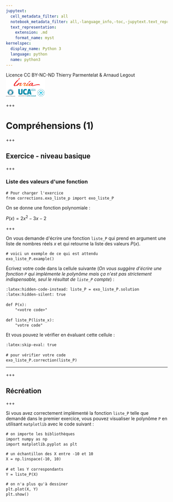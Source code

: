 ```yaml
---
jupytext:
  cell_metadata_filter: all
  notebook_metadata_filter: all,-language_info,-toc,-jupytext.text_representation.jupytext_version,-jupytext.text_representation.format_version
  text_representation:
    extension: .md
    format_name: myst
kernelspec:
  display_name: Python 3
  language: python
  name: python3
---
```


<div class="licence">
<span>Licence CC BY-NC-ND</span>
<span>Thierry Parmentelat &amp; Arnaud Legout</span>
<span><img src="media/both-logos-small-alpha.png" /></span>
</div>

+++

# Compréhensions (1)

+++

## Exercice - niveau basique

+++

### Liste des valeurs d'une fonction

```{code-cell}
# Pour charger l'exercice
from corrections.exo_liste_p import exo_liste_P
```

On se donne une fonction polynomiale :

$P(x) = 2x^2 - 3x - 2$

+++

On vous demande d'écrire une fonction `liste_P` qui prend en argument une liste de nombres réels $x$ et qui retourne la liste des valeurs $P(x)$.

```{code-cell}
# voici un exemple de ce qui est attendu
exo_liste_P.example()
```

Écrivez votre code dans la cellule suivante (*On vous suggère d'écrire une fonction `P` qui implémente le polynôme mais ça n'est pas strictement indispensable, seul le résultat de `liste_P` compte*) :

```{code-cell}
:latex:hidden-code-instead: liste_P = exo_liste_P.solution
:latex:hidden-silent: true

def P(x):
    "<votre code>"

def liste_P(liste_x):
    "votre code"
```

Et vous pouvez le vérifier en évaluant cette cellule :

```{code-cell}
:latex:skip-eval: true

# pour vérifier votre code
exo_liste_P.correction(liste_P)
```

******

+++

## Récréation

+++

Si vous avez correctement implémenté la fonction `liste_P` telle que demandé dans le premier exercice, vous pouvez visualiser le polynôme `P` en utilisant `matplotlib` avec le code suivant :

```{code-cell}
# on importe les bibliothèques
import numpy as np
import matplotlib.pyplot as plt
```

```{code-cell}
# un échantillon des X entre -10 et 10
X = np.linspace(-10, 10)

# et les Y correspondants
Y = liste_P(X)
```

```{code-cell}
# on n'a plus qu'à dessiner
plt.plot(X, Y)
plt.show()
```
